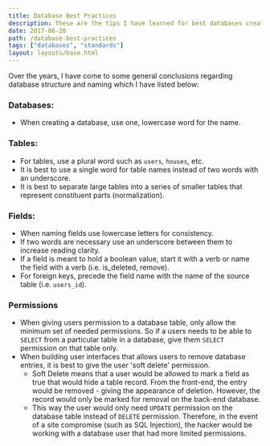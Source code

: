 ```yaml
---
title: Database Best Practices
description: These are the tips I have learned for best databases creation. I have outlined these tips here for future review.
date: 2017-06-20
path: /database-best-practices
tags: ["databases", "standards"]
layout: layouts/base.html
---
```


Over the years, I have come to some general conclusions regarding database structure and naming which I have listed below:

### Databases:

- When creating a database, use one, lowercase word for the name.

### Tables:

- For tables, use a plural word such as `users`, `houses`, etc.
- It is best to use a single word for table names instead of two words with an underscore.
- It is best to separate large tables into a series of smaller tables that represent constituent parts (normalization).

### Fields:

- When naming fields use lowercase letters for consistency.
- If two words are necessary use an underscore between them to increase reading clarity.
- If a field is meant to hold a boolean value, start it with a verb or name the field with a verb (i.e. is_deleted, remove).
- For foreign keys, precede the field name with the name of the source table (i.e. `users_id`).

### Permissions

- When giving users permission to a database table, only allow the minimum set of needed permissions. So if a users needs to be able to `SELECT` from a particular table in a database, give them `SELECT` permission on that table only.
- When building user interfaces that allows users to remove database entries, it is best to give the user 'soft delete' permission.
  - Soft Delete means that a user would be allowed to mark a field as true that would hide a table record. From the front-end, the entry would be removed - giving the appearance of deletion. However, the record would only be marked for removal on the back-end database.
  - This way the user would only need `UPDATE` permission on the database table instead of `DELETE` permission. Therefore, in the event of a site compromise (such as SQL Injection), the hacker would be working with a database user that had more limited permissions.
